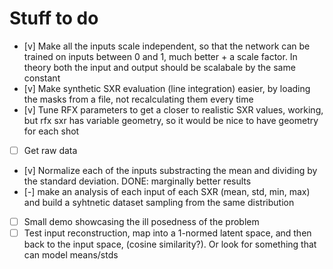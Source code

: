 # Stuff to do

- [v] Make all the inputs scale independent, so that the network can be trained on inputs between 0 and 1, much better + a scale factor. In theory both the input and output should be scalabale by the same constant
- [v] Make synthetic SXR evaluation (line integration) easier, by loading the masks from a file, not recalculating them every time
- [v] Tune RFX parameters to get a closer to realistic SXR values, working, but rfx sxr has variable geometry, so it would be nice to have geometry for each shot
- [ ] Get raw data
- [v] Normalize each of the inputs substracting the mean and dividing by the standard deviation. DONE: marginally better results 
- [-] make an analysis of each input of each SXR (mean, std, min, max) and build a syhtnetic dataset sampling from the same distribution
- [ ] Small demo showcasing the ill posedness of the problem
- [ ] Test input reconstruction, map into a 1-normed latent space, and then back to the input space, (cosine similarity?). Or look for something that can model means/stds